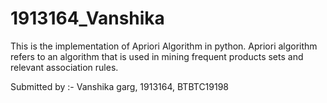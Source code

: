 # 1913164_Vanshika
This is the implementation of Apriori Algorithm in python. Apriori algorithm refers to an algorithm that is used in mining frequent products sets and relevant association rules.

Submitted by :-
Vanshika garg, 1913164, BTBTC19198
